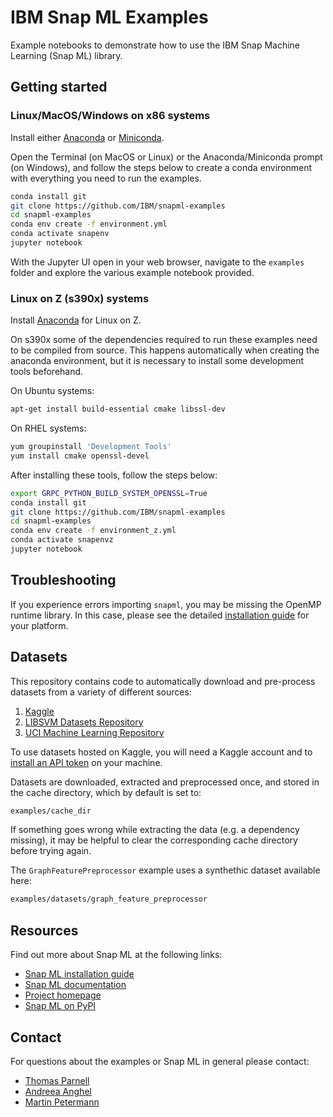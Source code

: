 # IBM Snap ML Examples

Example notebooks to demonstrate how to use the IBM Snap Machine Learning (Snap ML) library. 

## Getting started 

### Linux/MacOS/Windows on x86 systems

Install either [Anaconda](https://docs.anaconda.com/anaconda/install/) or [Miniconda](https://docs.conda.io/en/latest/miniconda.html).

Open the Terminal (on MacOS or Linux) or the Anaconda/Miniconda prompt (on Windows), and follow the steps below to create a conda environment with everything you need to run the examples.

```bash
conda install git
git clone https://github.com/IBM/snapml-examples
cd snapml-examples
conda env create -f environment.yml
conda activate snapenv
jupyter notebook
```
With the Jupyter UI open in your web browser, navigate to the `examples` folder and explore the various example notebook provided.

### Linux on Z (s390x) systems

Install [Anaconda](https://docs.anaconda.com/anaconda/install/linux-s390x/) for Linux on Z.
 
On s390x some of the dependencies required to run these examples need to be compiled from source. 
This happens automatically when creating the anaconda environment, but it is necessary to install some development tools beforehand.

On Ubuntu systems:
```bash
apt-get install build-essential cmake libssl-dev
```
On RHEL systems:
```bash
yum groupinstall 'Development Tools'
yum install cmake openssl-devel
```
After installing these tools, follow the steps below:
```bash
export GRPC_PYTHON_BUILD_SYSTEM_OPENSSL=True
conda install git
git clone https://github.com/IBM/snapml-examples
cd snapml-examples
conda env create -f environment_z.yml
conda activate snapenvz
jupyter notebook
```

## Troubleshooting

If you experience errors importing `snapml`, you may be missing the OpenMP runtime library. 
In this case, please see the detailed [installation guide](https://snapml.readthedocs.io/en/latest/installation.html) for your platform.

## Datasets

This repository contains code to automatically download and pre-process datasets from a variety of different sources:
1. [Kaggle](https://www.kaggle.com/)
2. [LIBSVM Datasets Repository](https://www.csie.ntu.edu.tw/~cjlin/libsvmtools/datasets/)
3. [UCI Machine Learning Repository](https://archive.ics.uci.edu/ml/index.php)

To use datasets hosted on Kaggle, you will need a Kaggle account and to [install an API token](https://www.kaggle.com/docs/api) on your machine.  

Datasets are downloaded, extracted and preprocessed once, and stored in the cache directory, which by default is set to:
```bash
examples/cache_dir
```
If something goes wrong while extracting the data (e.g. a dependency missing), it may be helpful to clear the corresponding cache directory before trying again.

The `GraphFeaturePreprocessor` example uses a synthethic dataset available here:
```bash
examples/datasets/graph_feature_preprocessor
```

## Resources

Find out more about Snap ML at the following links:

- [Snap ML installation guide](https://snapml.readthedocs.io/en/latest/installation.html)
- [Snap ML documentation](https://snapml.readthedocs.io/en/latest/)
- [Project homepage](https://www.zurich.ibm.com/snapml/)
- [Snap ML on PyPI](https://pypi.org/project/snapml/)

## Contact
 
For questions about the examples or Snap ML in general please contact:
- [Thomas Parnell](mailto:tpa@zurich.ibm.com)
- [Andreea Anghel](mailto:aan@zurich.ibm.com)
- [Martin Petermann](mailto:map@zurich.ibm.com)

